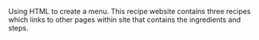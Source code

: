 Using HTML to create a menu.
This recipe website contains three recipes which links to other pages within site that contains the ingredients and steps.